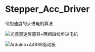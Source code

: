 # Stepper_Acc_Driver
带加速度的步进电机算法

![光栅测速传感器+两相四线步进电机](https://github.com/Toddl2r/Stepper_Acc_Driver/blob/master/scene/IMG_1503.JPG)

![Arduino+A4988驱动板](https://github.com/Toddl2r/Stepper_Acc_Driver/blob/master/scene/IMG_1504.JPG)
